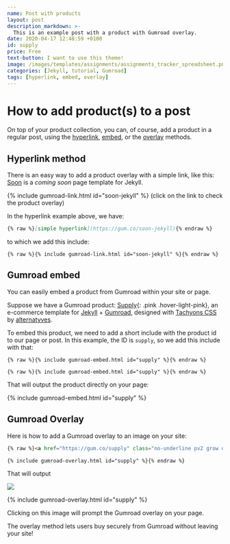 ```yaml
---
name: Post with products
layout: post
description_markdown: >-
  This is an example post with a product with Gumroad overlay.
date: 2020-04-17 12:48:59 +0100
id: supply
price: Free
text-button: I want to use this theme!
image: /images/templates/assignments/assignments_tracker_spreadsheet.png
categories: [Jekyll, tutorial, Gumroad]
tags: [hyperlink, embed, overlay]
---
```


# How to add product(s) to a post
On top of your product collection, you can, of course, add a product in a regular post, using the [hyperlink](/gumroad-hyperlink), [embed](/gumroad-embed/), or the [overlay](/gumroad-overlay/) methods.


## Hyperlink method
There is an easy way to add a product overlay with a simple link, like this: [Soon](https://gum.co/soon-jekyll "Soon, a coming soon page template for Jekyll") is a *coming soon* page template for Jekyll.

{% include gumroad-link.html id="soon-jekyll" %}
(click on the link to check the product overlay)

In the hyperlink example above, we have:

``` markdown
{% raw %}[simple hyperlink](https://gum.co/soon-jekyll){% endraw %}
```

to which we add this include:

```liquid
{% raw %}{% include gumroad-link.html id="soon-jekyll" %}{% endraw %}
```

## Gumroad embed
You can easily embed a product from Gumroad within your site or page.

Suppose we have a Gumroad product: [Supply](https://gum.co/supply){: .pink .hover-light-pink}, an e-commerce template for [Jekyll](https://jekyllrb.com/) + [Gumroad](https://gumroad.com), designed with [Tachyons CSS](https://github.com/tachyons-css/tachyons) by [alternatyves](https://alternatyves.com/).

To embed this product, we need to add a short include with the product id to our page or post.
In this example, the ID is `supply`, so we add this include with that:

```liquid
{% raw %}{% include gumroad-embed.html id="supply" %}{% endraw %}
```

```liquid
{% raw %}{% include gumroad-embed.html id="supply" %}{% endraw %}
```

That will output the product directly on your page:

{% include gumroad-embed.html id="supply" %}

## Gumroad Overlay
Here is how to add a Gumroad overlay to an image on your site:
```html
{% raw %}<a href="https://gum.co/supply" class="no-underline pv2 grow db"><img class="w-100" src="{{site.baseurl}}/images/screenshot.png"></a>

{% include gumroad-overlay.html id="supply" %}{% endraw %}
```

That will output

<a href="https://gum.co/supply" class="no-underline pv2 grow db"><img class="w-100" src="{{site.baseurl}}/images/screenshot.png"></a>

{% include gumroad-overlay.html id="supply" %}


Clicking on this image will prompt the Gumroad overlay on your page.

The overlay method lets users buy securely from Gumroad without leaving your site!
